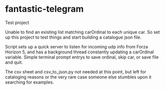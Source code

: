 # fantastic-telegram
Test project

Unable to find an existing list matching carOrdinal to each unique car. So set up this project to test things and start building a catalogue json file.

Script sets up a quick server to listen for incoming udp info from Forza Horizon 5, and has a background thread constantly updating a carOrdinal variable.
Simple terminal prompt entrys to save ordinal, skip car, or save file and quit. 

The csv sheet and csv_to_json.py not needed at this point, but left for cataloging reasons or the very rare case someone else stumbles upon it searching for examples.
